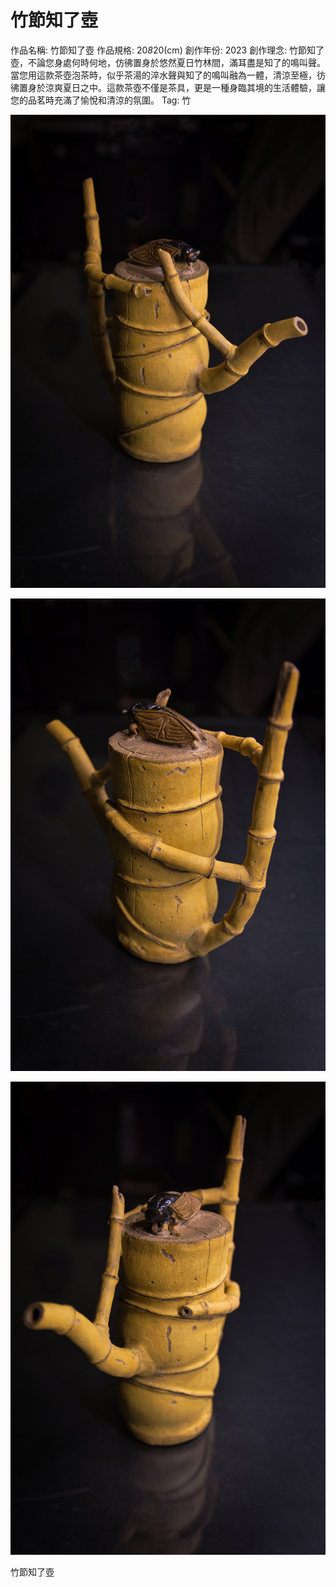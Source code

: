 # 竹節知了壺

作品名稱: 竹節知了壺
作品規格: 20*8*20(cm)
創作年份: 2023
創作理念: 竹節知了壺，不論您身處何時何地，仿彿置身於悠然夏日竹林間，滿耳盡是知了的鳴叫聲。當您用這款茶壺泡茶時，似乎茶湯的淬水聲與知了的鳴叫融為一體，清涼至極，彷彿置身於涼爽夏日之中。這款茶壺不僅是茶具，更是一種身臨其境的生活體驗，讓您的品茗時充滿了愉悅和清涼的氛圍。
Tag: 竹

![IMG_0051.jpg](IMG_0051.jpg)

![IMG_0049.jpg](IMG_0049.jpg)

![IMG_0050.jpg](IMG_0050.jpg)

竹節知了壺
